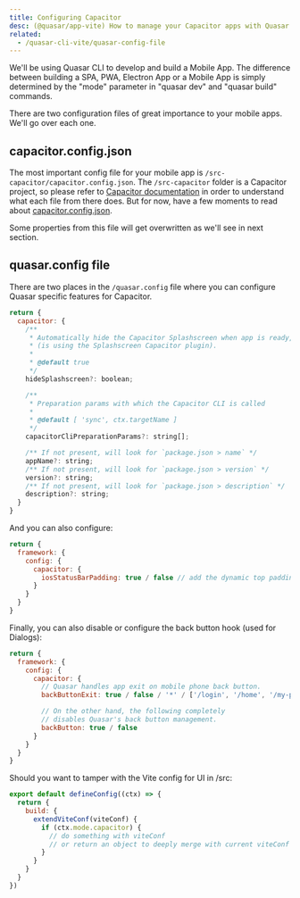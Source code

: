 ```yaml
---
title: Configuring Capacitor
desc: (@quasar/app-vite) How to manage your Capacitor apps with Quasar CLI.
related:
  - /quasar-cli-vite/quasar-config-file
---
```


We'll be using Quasar CLI to develop and build a Mobile App. The difference between building a SPA, PWA, Electron App or a Mobile App is simply determined by the "mode" parameter in "quasar dev" and "quasar build" commands.

There are two configuration files of great importance to your mobile apps. We'll go over each one.

## capacitor.config.json

The most important config file for your mobile app is `/src-capacitor/capacitor.config.json`. The `/src-capacitor` folder is a Capacitor project, so please refer to [Capacitor documentation](https://capacitor.ionicframework.com) in order to understand what each file from there does. But for now, have a few moments to read about [capacitor.config.json](https://capacitor.ionicframework.com/docs/basics/configuring-your-app/).

Some properties from this file will get overwritten as we'll see in next section.

## quasar.config file

There are two places in the `/quasar.config` file where you can configure Quasar specific features for Capacitor.

```js /quasar.config file
return {
  capacitor: {
    /**
     * Automatically hide the Capacitor Splashscreen when app is ready,
     * (is using the Splashscreen Capacitor plugin).
     *
     * @default true
     */
    hideSplashscreen?: boolean;

    /**
     * Preparation params with which the Capacitor CLI is called
     *
     * @default [ 'sync', ctx.targetName ]
     */
    capacitorCliPreparationParams?: string[];

    /** If not present, will look for `package.json > name` */
    appName?: string;
    /** If not present, will look for `package.json > version` */
    version?: string;
    /** If not present, will look for `package.json > description` */
    description?: string;
  }
}
```

And you can also configure:

```js /quasar.config file
return {
  framework: {
    config: {
      capacitor: {
        iosStatusBarPadding: true / false // add the dynamic top padding on iOS mobile devices
      }
    }
  }
}
```

Finally, you can also disable or configure the back button hook (used for Dialogs):

```js /quasar.config file
return {
  framework: {
    config: {
      capacitor: {
        // Quasar handles app exit on mobile phone back button.
        backButtonExit: true / false / '*' / ['/login', '/home', '/my-page'],

        // On the other hand, the following completely
        // disables Quasar's back button management.
        backButton: true / false
      }
    }
  }
}
```

Should you want to tamper with the Vite config for UI in /src:

```js /quasar.config file
export default defineConfig((ctx) => {
  return {
    build: {
      extendViteConf(viteConf) {
        if (ctx.mode.capacitor) {
          // do something with viteConf
          // or return an object to deeply merge with current viteConf
        }
      }
    }
  }
})
```
